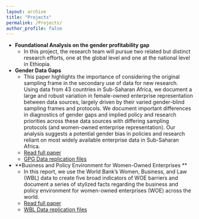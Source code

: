 ```yaml
---
layout: archive
title: "Projects"
permalink: /Projects/
author_profile: false
---
```


* **Foundational Analysis on the gender profitability gap**
  * In this project, the research team will pursue two related but distinct research efforts, one at the global level and one at the national level in Ethiopia.
* **Gender Data Gaps**
  * This paper highlights the importance of considering the original sampling frame in the secondary use of data for new research. Using data from 43 countries in Sub-Saharan Africa, we document a large and robust variation in female-owned enterprise representation between data sources, largely driven by their varied gender-blind sampling frames and protocols. We document important differences in diagnostics of gender gaps and implied policy and research priorities across these data sources with differing sampling protocols (and women-owned enterprise representation). Our analysis suggests a potential gender bias in policies and research reliant on most widely available enterprise data in Sub-Saharan Africa. 
  * [Read full paper](https://github.com/Gender-Gaps/Gender-Gaps.github.io/blob/master/_data/Replication_Package/)
  * [GPG Data replication files](https://github.com/Gender-Gaps/Gender-Gaps.github.io/blob/master/_publications/)
* **Business and Policy Environment for Women-Owned Enterprises **
  * In this report, we use the World Bank’s Women, Business, and Law (WBL) data to create five broad indicators of WOE barriers and document a series of stylized facts regarding the business and policy environment for women-owned enterprises (WOE) across the world.
  * [Read full paper](https://github.com/Gender-Gaps/Gender-Gaps.github.io/blob/master/_data/Replication_Package/)
  * [WBL Data replication files](https://github.com/Gender-Gaps/Gender-Gaps.github.io/blob/master/_data/Replication_Package/)
